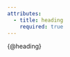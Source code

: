 ```yaml
---
attributes:
  - title: heading
    required: true
---
```


<Box class="landing-page-list">
  <Box class="landing-page-list-header">
    <span>{@heading}</span>
  </Box>
  <Box pad="3" class="landing-page-list-body">
    <Slot />
  </Box>
</Box>
